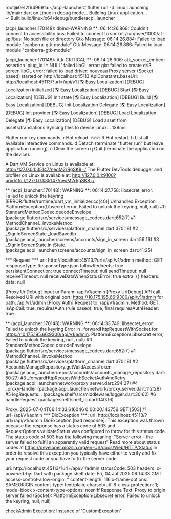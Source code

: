 root@0e12f649691a:~/acpi-launcher# flutter run -d linux
Launching lib/main.dart on Linux in debug mode...
Building Linux application...                                           
✓ Built build/linux/x64/debug/bundle/acpi_launcher

(acpi_launcher:170148): dbind-WARNING **: 06:14:26.868: Couldn't connect to accessibility bus: Failed to connect to socket /run/user/1000/at-spi/bus: No such file or directory
Gtk-Message: 06:14:26.884: Failed to load module "canberra-gtk-module"
Gtk-Message: 06:14:26.886: Failed to load module "canberra-gtk-module"

(acpi_launcher:170148): Atk-CRITICAL **: 06:14:26.906: atk_socket_embed: assertion 'plug_id != NULL' failed
libGL error: glx: failed to create dri3 screen
libGL error: failed to load driver: nouveau
Proxy server (Socket based) started on http://localhost:45113
ApiConstants.baseUrl: http://localhost:45113/?url=/api/v1
[🌎 Easy Localization] [DEBUG] Localization initialized
[🌎 Easy Localization] [DEBUG] Start
[🌎 Easy Localization] [DEBUG] Init state
[🌎 Easy Localization] [DEBUG] Build
[🌎 Easy Localization] [DEBUG] Init Localization Delegate
[🌎 Easy Localization] [DEBUG] Init provider
[🌎 Easy Localization] [DEBUG] Load Localization Delegate
[🌎 Easy Localization] [DEBUG] Load asset from assets/translations
Syncing files to device Linux...                                   139ms

Flutter run key commands.
r Hot reload. 🔥🔥🔥
R Hot restart.
h List all available interactive commands.
d Detach (terminate "flutter run" but leave application running).
c Clear the screen
q Quit (terminate the application on the device).

A Dart VM Service on Linux is available at: http://127.0.0.1:35147/neoM2rRgSK8=/
The Flutter DevTools debugger and profiler on Linux is available at: http://127.0.0.1:9100?uri=http://127.0.0.1:35147/neoM2rRgSK8=/

** (acpi_launcher:170148): WARNING **: 06:14:27.758: libsecret_error: Failed to unlock the keyring
[ERROR:flutter/runtime/dart_vm_initializer.cc(40)] Unhandled Exception: PlatformException(Libsecret error, Failed to unlock the keyring, null, null)
#0      StandardMethodCodec.decodeEnvelope (package:flutter/src/services/message_codecs.dart:652:7)
#1      MethodChannel._invokeMethod (package:flutter/src/services/platform_channel.dart:370:18)
<asynchronous suspension>
#2      _SignInScreenState._loadSavedIp (package:acpi_launcher/screens/accounts/sign_in_screen.dart:56:16)
<asynchronous suspension>
#3      _SignInScreenState.initState.<anonymous closure> (package:acpi_launcher/screens/accounts/sign_in_screen.dart:41:25)
<asynchronous suspension>

*** Request ***
uri: http://localhost:45113/?url=/api/v1/admin
method: GET
responseType: ResponseType.json
followRedirects: true
persistentConnection: true
connectTimeout: null
sendTimeout: null
receiveTimeout: null
receiveDataWhenStatusError: true
extra: {}
headers:
data:
null

[Proxy UriDebug] Input urlParam: /api/v1/admin
[Proxy UriDebug] API call. Resolved URI with original port: https://10.175.195.66:9300/api/v1/admin for path: /api/v1/admin
[Proxy Auth] Request to: /api/v1/admin, Method: GET, isApiCall: true, requiresAuth (rule based): true, final requiresAuthHeader: true

** (acpi_launcher:170148): WARNING **: 06:14:33.749: libsecret_error: Failed to unlock the keyring
Error in _forwardHttpRequestWithSocket for https://10.175.195.66:9300/api/v1/admin: PlatformException(Libsecret error, Failed to unlock the keyring, null, null)
#0      StandardMethodCodec.decodeEnvelope (package:flutter/src/services/message_codecs.dart:652:7)
#1      MethodChannel._invokeMethod (package:flutter/src/services/platform_channel.dart:370:18)
<asynchronous suspension>
#2      AccountsManageRepository.getValidAccessToken (package:acpi_launcher/repos/accounts/accounts_manage_repository.dart:50:27)
<asynchronous suspension>
#3      _forwardHttpRequestWithSocketAuthAndRetry (package:acpi_launcher/network/proxy_server.dart:294:37)
<asynchronous suspension>
#4      _proxyHandler (package:acpi_launcher/network/proxy_server.dart:112:28)
<asynchronous suspension>
#5      logRequests.<anonymous closure>.<anonymous closure>.<anonymous closure> (package:shelf/src/middleware/logger.dart:30:62)
<asynchronous suspension>
#6      handleRequest (package:shelf/shelf_io.dart:140:16)
<asynchronous suspension>

Proxy: 2025-07-04T06:14:33.616046  0:00:00.143756 GET     [503] /?url=/api/v1/admin
*** DioException ***:
uri: http://localhost:45113/?url=/api/v1/admin
DioException [bad response]: This exception was thrown because the response has a status code of 503 and RequestOptions.validateStatus was configured to throw for this status code.
The status code of 503 has the following meaning: "Server error - the server failed to fulfil an apparently valid request"
Read more about status codes at https://developer.mozilla.org/en-US/docs/Web/HTTP/Status
In order to resolve this exception you typically have either to verify and fix your request code or you have to fix the server code.

uri: http://localhost:45113/?url=/api/v1/admin
statusCode: 503
headers:
 x-powered-by: Dart with package:shelf
 date: Fri, 04 Jul 2025 06:14:33 GMT
 access-control-allow-origin: *
 content-length: 116
 x-frame-options: SAMEORIGIN
 content-type: text/plain; charset=utf-8
 x-xss-protection: 1; mode=block
 x-content-type-options: nosniff
Response Text:
Proxy to origin server failed (Socket): PlatformException(Libsecret error, Failed to unlock the keyring, null, null)


checkAdmin Exception: Instance of 'CustomException'
